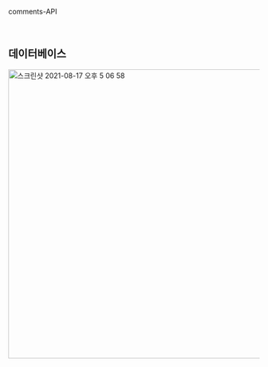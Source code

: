 comments-API

<br>

## 데이터베이스
<img width="581" alt="스크린샷 2021-08-17 오후 5 06 58" src="https://user-images.githubusercontent.com/79014269/129690300-50817868-062c-4412-bf21-5136b42e1556.png">

